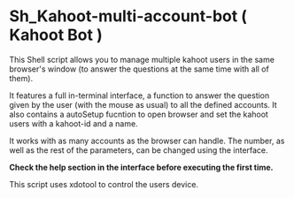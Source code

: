 # Sh_Kahoot-multi-account-bot ( Kahoot Bot )

This Shell script allows you to manage multiple kahoot users in the same browser's window (to answer the questions at the same time with all of them).

It features a full in-terminal interface, a function to answer the question given by the user (with the mouse as usual) to all the defined accounts. It also contains a autoSetup fucntion to open browser and set the kahoot users with a kahoot-id and a name.

It works with as many accounts as the browser can handle. The number, as well as the rest of the parameters, can be changed using the interface.

**Check the help section in the interface before executing the first time.**

This script uses xdotool to control the users device.
